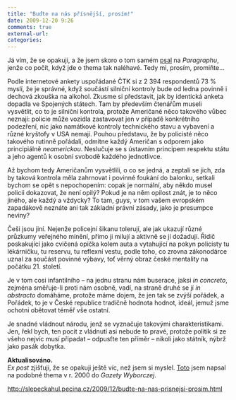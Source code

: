 ```yaml
---
title: "Buďte na nás přísnější, prosím!"
date: 2009-12-20 9:26
comments: true
external-url:
categories:
---
```

Já vím, že se opakuji, a že jsem skoro o tom samém [psal][1] na _Paragraphu_, jenže co počít, když jde o thema tak naléhavé. Tedy mi, prosím, promiňte…  
  
 Podle internetové ankety uspořádané ČTK si z 2 394 respondentů 73 % myslí, že je správné, když součástí silniční kontroly bude od ledna povinně i dechová zkouška na alkohol. Zkusme si představit, jak by identická anketa dopadla ve Spojených státech. Tam by především čtenářům museli vysvětlit, co to je silniční kontrola, protože Američané něco takového vůbec neznají: policie může vozidla zastavovat jen v případě konkrétního podezření, nic jako namátkové kontroly technického stavu a vybavení a různé kryštofy v USA nemají. Pouhou představu, že by policisté něco takového rutinně pořádali, odmítne každý Američan s odporem jako principiálně _neamerickou_. Neslučuje se s ústavním principem respektu státu a jeho agentů k osobní svobodě každého jednotlivce.  
  
 Až bychom tedy Američanům vysvětlili, o co se jedná, a zeptali se jich, zda by taková kontrola měla zahrnovat i povinné foukání do balonku, setkali bychom se opět s nepochopením: copak je normální, aby někdo musel policii dokazovat, že není opilý? Pokud je na něm opilost znát, je to něco jiného, ale každý a vždycky? To tam, _guys_, v tom vašem evropském zapadákově neznáte ani tak základní právní zásady, jako je presumpce neviny?  
  
 Češi jsou jiní. Nejenže policejní šikanu tolerují, ale jak ukazují různé průzkumy veřejného mínění, přímo ji milují a aktivně se jí dožadují. Řidič poskakující jako cvičená opička kolem auta a vytahující na pokyn policisty tu lékárničku, tu reservu, tu reflexní vestu, podle toho, co zrovna zákonodárce uznal za součást povinné výbavy, toť věrný obraz české mentality na počátku 21. století.  
  
 Je v tom cosi infantilního – na jednu stranu nám buserace, jaksi _in concreto_, zejména směřuje-li proti nám osobně, vadí, na straně druhé se jí _in abstracto_ domáháme, protože máme dojem, že jen tak se zvýší pořádek, a Pořádek, to je v České republice tradičně hodnota hodnot, ideál, jemuž jsme ochotni obětovat téměř vše ostatní.  
  
 Je snadné vládnout národu, jenž se vyznačuje takovými charakteristikami. Jen, řekl bych, ten pocit z vládnutí asi nebude to pravé, protože politik si ze všeho nejvíc musí připadat – odpusťte ten příměr – nikoli jako státník, nýbrž jako pasák dobytka.  
  
**Aktualisováno.**  
_Ex post_ zjišťuji, že se opakuji ještě víc, než jsem si myslel. [Toto][2] jsem napsal na podobné thema v r. 2000 do _Gazety Wyborczej_.

<http://slepeckahul.pecina.cz/2009/12/budte-na-nas-prisnejsi-prosim.html>

  [1]: http://paragraphos.pecina.cz/2009/12/litvinov-09-aneb-z-obcana-opet-sprostym.html
  [2]: http://www.blisty.cz/files/isarc/0010/20001018d.html
